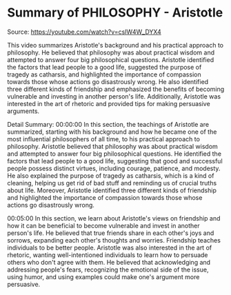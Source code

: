 # Summary of PHILOSOPHY - Aristotle

Source: https://youtube.com/watch?v=csIW4W_DYX4

This video summarizes Aristotle's background and his practical approach to philosophy. He believed that philosophy was about practical wisdom and attempted to answer four big philosophical questions. Aristotle identified the factors that lead people to a good life, suggested the purpose of tragedy as catharsis, and highlighted the importance of compassion towards those whose actions go disastrously wrong. He also identified three different kinds of friendship and emphasized the benefits of becoming vulnerable and investing in another person's life. Additionally, Aristotle was interested in the art of rhetoric and provided tips for making persuasive arguments.

Detail Summary: 
00:00:00
In this section, the teachings of Aristotle are summarized, starting with his background and how he became one of the most influential philosophers of all time, to his practical approach to philosophy. Aristotle believed that philosophy was about practical wisdom and attempted to answer four big philosophical questions. He identified the factors that lead people to a good life, suggesting that good and successful people possess distinct virtues, including courage, patience, and modesty. He also explained the purpose of tragedy as catharsis, which is a kind of cleaning, helping us get rid of bad stuff and reminding us of crucial truths about life. Moreover, Aristotle identified three different kinds of friendship and highlighted the importance of compassion towards those whose actions go disastrously wrong.

00:05:00
In this section, we learn about Aristotle's views on friendship and how it can be beneficial to become vulnerable and invest in another person's life. He believed that true friends share in each other's joys and sorrows, expanding each other's thoughts and worries. Friendship teaches individuals to be better people. Aristotle was also interested in the art of rhetoric, wanting well-intentioned individuals to learn how to persuade others who don't agree with them. He believed that acknowledging and addressing people's fears, recognizing the emotional side of the issue, using humor, and using examples could make one's argument more persuasive.

